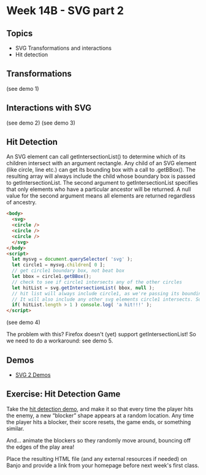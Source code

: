# Week 14B - SVG part 2

## Topics
- SVG Transformations and interactions
- Hit detection

## Transformations
(see demo 1)

## Interactions with SVG
(see demo 2)
(see demo 3)

## Hit Detection
An SVG element can call getIntersectionList() to determine which of its children intersect with an argument rectangle. Any child of an SVG element (like circle, line etc.) can get its bounding box with a call to .getBBox(). The resulting array will always include the child whose boundary box is passed to getIntersectionList. The second argument to getIntersectionList specifies that only elements who have a particular ancestor will be returned. A null value for the second argument means all elements are returned regardless of ancestry.

```html
<body>
  <svg>
  <circle />
  <circle />
  <circle />
  </svg>
</body>
<script>
  let mysvg = document.querySelector( 'svg' );
  let circle1 = mysvg.children[ 0 ];
  // get circle1 boundary box, not beat box
  let bbox = circle1.getBBox();
  // check to see if circle1 intersects any of the other circles
  let hitList = svg.getIntersectionList( bbox, null );
  // hit list will always include circle1, as we're passing its bounding box. 
  // It will also include any other svg elements circle1 intersects. So:
  if( hitList.length > 1 ) console.log( 'a hit!!!' );
</script>
```
(see demo 4)

The problem with this? Firefox doesn't (yet) support getIntersectionList! So we need to do a workaround: see demo 5.

## Demos
- [SVG 2 Demos](../other-files/SVG-2-Demos.zip)

## Exercise: Hit Detection Game
Take the [hit detection demo](), and make it so that every time the player hits the enemy, a new “blocker” shape appears at a random location. Any time the player hits a blocker, their score resets, the game ends, or something similar.

And... animate the blockers so they randomly move around, bouncing off the edges of the play area!

Place the resulting HTML file (and any external resources if needed) on Banjo and provide a link from your homepage before next week's first class.
